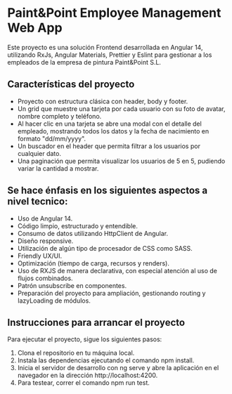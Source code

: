 # Paint&Point Employee Management Web App
Este proyecto es una solución Frontend desarrollada en Angular 14, utilizando RxJs, Angular Materials, Prettier y Eslint para gestionar a los empleados de la empresa de pintura Paint&Point S.L.

## Características del proyecto
- Proyecto con estructura clásica con header, body y footer.
- Un grid que muestre una tarjeta por cada usuario con su foto de avatar, nombre completo y teléfono.
- Al hacer clic en una tarjeta se abre una modal con el detalle del empleado, mostrando todos los datos y la fecha de nacimiento en formato "dd/mm/yyyy".
- Un buscador en el header que permita filtrar a los usuarios por cualquier dato.
- Una paginación que permita visualizar los usuarios de 5 en 5, pudiendo variar la cantidad a mostrar.
## Se hace énfasis en los siguientes aspectos a nivel tecnico:
- Uso de Angular 14.
- Código limpio, estructurado y entendible.
- Consumo de datos utilizando HttpClient de Angular.
- Diseño responsive.
- Utilización de algún tipo de procesador de CSS como SASS.
- Friendly UX/UI.
- Optimización (tiempo de carga, recursos y renders).
- Uso de RXJS de manera declarativa, con especial atención al uso de flujos combinados.
- Patrón unsubscribe en componentes.
- Preparación del proyecto para ampliación, gestionando routing y lazyLoading de módulos.

## Instrucciones para arrancar el proyecto
Para ejecutar el proyecto, sigue los siguientes pasos:

1. Clona el repositorio en tu máquina local.
2. Instala las dependencias ejecutando el comando npm install.
3. Inicia el servidor de desarrollo con ng serve y abre la aplicación en el navegador en la dirección http://localhost:4200.
4. Para testear, correr el comando npm run test.
